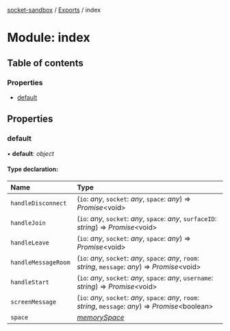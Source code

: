 [socket-sandbox](../README.md) / [Exports](../modules.md) / index

# Module: index

## Table of contents

### Properties

- [default](index.md#default)

## Properties

### default

• **default**: *object*

#### Type declaration:

Name | Type |
:------ | :------ |
`handleDisconnect` | (`io`: *any*, `socket`: *any*, `space`: *any*) => *Promise*<void\> |
`handleJoin` | (`io`: *any*, `socket`: *any*, `space`: *any*, `surfaceID`: *string*) => *Promise*<void\> |
`handleLeave` | (`io`: *any*, `socket`: *any*, `space`: *any*) => *Promise*<void\> |
`handleMessageRoom` | (`io`: *any*, `socket`: *any*, `space`: *any*, `room`: *string*, `message`: *any*) => *Promise*<void\> |
`handleStart` | (`io`: *any*, `socket`: *any*, `space`: *any*, `username`: *string*) => *Promise*<void\> |
`screenMessage` | (`io`: *any*, `socket`: *any*, `space`: *any*, `room`: *string*, `message`: *any*) => *Promise*<boolean\> |
`space` | [*memorySpace*](../interfaces/space.memoryspace.md) |
